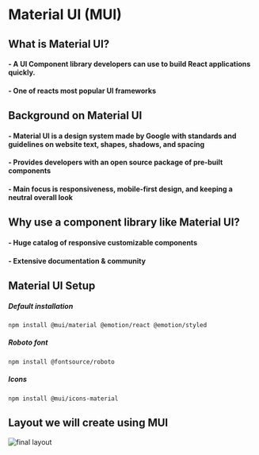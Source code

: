 # Material UI (MUI)

## What is Material UI? 
#### - A UI Component library developers can use to build React applications quickly. 
#### - One of reacts most popular UI frameworks

## Background on Material UI
#### - Material UI is a design system made by Google with standards and guidelines on website text, shapes, shadows, and spacing
#### - Provides developers with an open source package of pre-built components
#### - Main focus is responsiveness, mobile-first design, and keeping a neutral overall look 

## Why use a component library like Material UI? 
#### - Huge catalog of responsive customizable components 
#### - Extensive documentation & community 

## Material UI Setup

##### Default installation
```
npm install @mui/material @emotion/react @emotion/styled

```
##### Roboto font
```
npm install @fontsource/roboto

```

##### Icons
```
npm install @mui/icons-material

```

## Layout we will create using MUI

![final layout](/readMeimages/home1.jpg)
